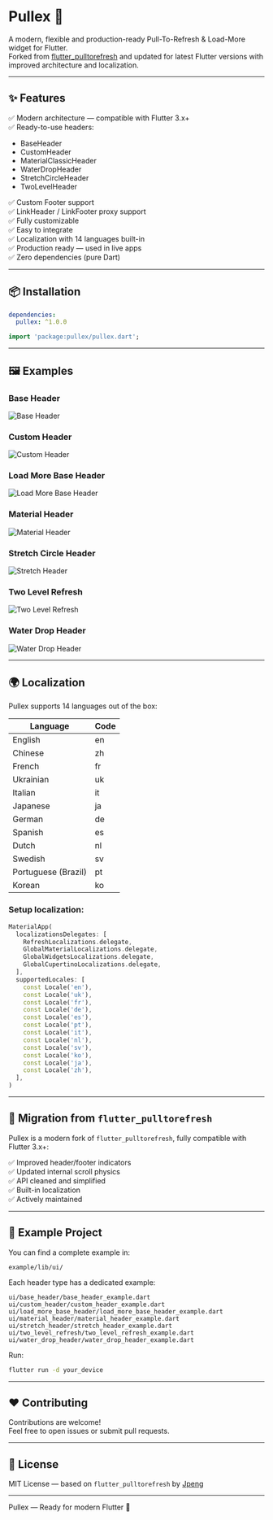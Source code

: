 # Pullex 🚀

A modern, flexible and production-ready Pull-To-Refresh & Load-More widget for Flutter.  
Forked from [flutter_pulltorefresh](https://github.com/xxzj990-game/flutter_pulltorefresh) and updated for latest Flutter versions with improved architecture and localization.

---

## ✨ Features

✅ Modern architecture — compatible with Flutter 3.x+  
✅ Ready-to-use headers:
- BaseHeader
- CustomHeader
- MaterialClassicHeader
- WaterDropHeader
- StretchCircleHeader
- TwoLevelHeader

✅ Custom Footer support  
✅ LinkHeader / LinkFooter proxy support  
✅ Fully customizable  
✅ Easy to integrate  
✅ Localization with 14 languages built-in  
✅ Production ready — used in live apps  
✅ Zero dependencies (pure Dart)

---

## 📦 Installation

```yaml
dependencies:
  pullex: ^1.0.0
```

```dart
import 'package:pullex/pullex.dart';
```

---

## 🖼️ Examples

### Base Header

![Base Header](assets/gif/base_header.gif)

### Custom Header

![Custom Header](assets/gif/custom_header.gif)

### Load More Base Header

![Load More Base Header](assets/gif/load_more_base_header.gif)

### Material Header

![Material Header](assets/gif/material_header.gif)

### Stretch Circle Header

![Stretch Header](assets/gif/stretch_header.gif)

### Two Level Refresh

![Two Level Refresh](assets/gif/two_level_refresh.gif)

### Water Drop Header

![Water Drop Header](assets/gif/water_drop_header.gif)

---

## 🌍 Localization

Pullex supports 14 languages out of the box:

| Language | Code |
|----------|------|
| English  | en   |
| Chinese  | zh   |
| French   | fr   |
| Ukrainian| uk   |
| Italian  | it   |
| Japanese | ja   |
| German   | de   |
| Spanish  | es   |
| Dutch    | nl   |
| Swedish  | sv   |
| Portuguese (Brazil) | pt   |
| Korean   | ko   |

### Setup localization:

```dart
MaterialApp(
  localizationsDelegates: [
    RefreshLocalizations.delegate,
    GlobalMaterialLocalizations.delegate,
    GlobalWidgetsLocalizations.delegate,
    GlobalCupertinoLocalizations.delegate,
  ],
  supportedLocales: [
    const Locale('en'),
    const Locale('uk'),
    const Locale('fr'),
    const Locale('de'),
    const Locale('es'),
    const Locale('pt'),
    const Locale('it'),
    const Locale('nl'),
    const Locale('sv'),
    const Locale('ko'),
    const Locale('ja'),
    const Locale('zh'),
  ],
)
```

---

## 🚚 Migration from `flutter_pulltorefresh`

Pullex is a modern fork of `flutter_pulltorefresh`, fully compatible with Flutter 3.x+:

✅ Improved header/footer indicators  
✅ Updated internal scroll physics  
✅ API cleaned and simplified  
✅ Built-in localization  
✅ Actively maintained

---

## 📌 Example Project

You can find a complete example in:

```
example/lib/ui/
```

Each header type has a dedicated example:

```
ui/base_header/base_header_example.dart
ui/custom_header/custom_header_example.dart
ui/load_more_base_header/load_more_base_header_example.dart
ui/material_header/material_header_example.dart
ui/stretch_header/stretch_header_example.dart
ui/two_level_refresh/two_level_refresh_example.dart
ui/water_drop_header/water_drop_header_example.dart
```

Run:

```bash
flutter run -d your_device
```

---

## ❤️ Contributing

Contributions are welcome!  
Feel free to open issues or submit pull requests.

---

## 📜 License

MIT License — based on `flutter_pulltorefresh` by [Jpeng](https://github.com/xxzj990-game/flutter_pulltorefresh)

---

Pullex — Ready for modern Flutter 🚀
